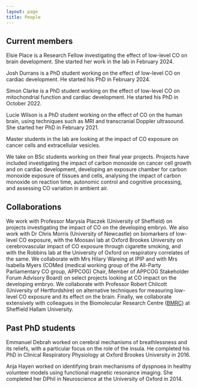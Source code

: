 ```yaml
---
layout: page
title: People
---
```


## Current members
Elsie Place is a Research Fellow investigating the effect of low-level CO on brain development. She started her work in the lab in February 2024.

Josh Durrans is a PhD student working on the effect of low-level CO on cardiac development. He started his PhD in February 2024.

Simon Clarke is a PhD student working on the effect of low-level CO on mitochondrial function and cardiac development. He started his PhD in October 2022.

Lucie Wilson is a PhD student working on the effect of CO on the human brain, using techniques such as MRI and transcranial Doppler ultrasound. She started her PhD in February 2021. 

Master students in the lab are looking at the impact of CO exposure on cancer cells and extracellular vesicles. 

We take on BSc students working on their final year projects. Projects have included investigating the impact of carbon monoxide on cancer cell growth and on cardiac development, developing an exposure chamber for carbon monoxide exposure of tissues and cells, analysing the impact of carbon monoxide on reaction time, autonomic control and cognitive processing, and assessing CO variation in ambient air.

## Collaborations
We work with Professor Marysia Placzek (University of Sheffield) on projects investigating the impact of CO on the developing embryo. We also work with Dr Chris Morris (University of Newcastle) on biomarkers of low-level CO exposure, with the Moosavi lab at Oxford Brookes University on cerebrovascular impact of CO exposure through cigarette smoking, and with the Robbins lab at the University of Oxford on respiratory correlates of the same. We collaborate with Mrs Hilary Wareing at IPIP and with Mrs Isabella Myers (COMed (medical working group of the All-Party Parliamentary CO group, APPCOG) Chair, Member of APPCOG Stakeholder Forum Advisory Board) on select projects looking at CO impact on the developing embryo. We collaborate with Professor Robert Chilcott (University of Hertfordshire) on alternative techniques for measuring low-level CO exposure and its effect on the brain. Finally, we collaborate extensively with colleagues in the Biomolecular Research Centre (<a href="https://www.shu.ac.uk/research/specialisms/biomolecular-sciences-research-centre">BMRC</a>) at Sheffield Hallam University.

## Past PhD students
Emmanuel Debrah worked on cerebral mechanisms of breathlessness and its reliefs, with a particular focus on the role of the insula. He completed his PhD in Clinical Respiratory Physiology at Oxford Brookes University in 2016.

Anja Hayen worked on identifying brain mechanisms of dyspnoea in healthy volunteer models using functional magnetic resonance imaging. She completed her DPhil in Neuroscience at the University of Oxford in 2014.  

